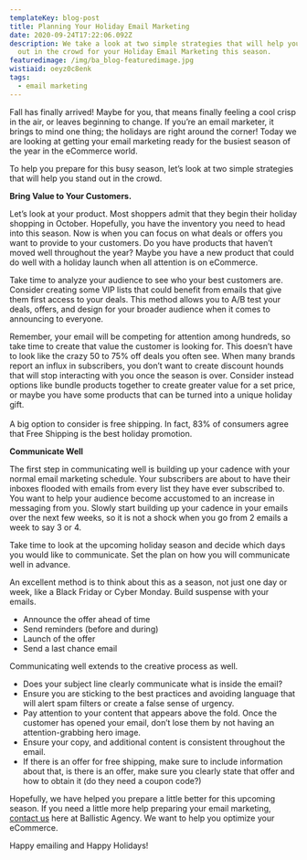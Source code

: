 ```yaml
---
templateKey: blog-post
title: Planning Your Holiday Email Marketing
date: 2020-09-24T17:22:06.092Z
description: We take a look at two simple strategies that will help you stand
  out in the crowd for your Holiday Email Marketing this season.
featuredimage: /img/ba_blog-featuredimage.jpg
wistiaid: oeyz0c8enk
tags:
  - email marketing
---
```

Fall has finally arrived! Maybe for you, that means finally feeling a cool crisp in the air, or leaves beginning to change. If you’re an email marketer, it brings to mind one thing; the holidays are right around the corner! Today we are looking at getting your email marketing ready for the busiest season of the year in the eCommerce world.

To help you prepare for this busy season, let’s look at two simple strategies that will help you stand out in the crowd.

**Bring Value to Your Customers.**

Let’s look at your product. Most shoppers admit that they begin their holiday shopping in October. Hopefully, you have the inventory you need to head into this season. Now is when you can focus on what deals or offers you want to provide to your customers. Do you have products that haven’t moved well throughout the year? Maybe you have a new product that could do well with a holiday launch when all attention is on eCommerce.

Take time to analyze your audience to see who your best customers are. Consider creating some VIP lists that could benefit from emails that give them first access to your deals. This method allows you to A/B test your deals, offers, and design for your broader audience when it comes to announcing to everyone.

Remember, your email will be competing for attention among hundreds, so take time to create that value the customer is looking for. This doesn’t have to look like the crazy 50 to 75% off deals you often see. When many brands report an influx in subscribers, you don’t want to create discount hounds that will stop interacting with you once the season is over. Consider instead options like bundle products together to create greater value for a set price, or maybe you have some products that can be turned into a unique holiday gift.\
\
A big option to consider is free shipping. In fact, 83% of consumers agree that Free Shipping is the best holiday promotion.

**Communicate Well**

The first step in communicating well is building up your cadence with your normal email marketing schedule. Your subscribers are about to have their inboxes flooded with emails from every list they have ever subscribed to. You want to help your audience become accustomed to an increase in messaging from you. Slowly start building up your cadence in your emails over the next few weeks, so it is not a shock when you go from 2 emails a week to say 3 or 4.

Take time to look at the upcoming holiday season and decide which days you would like to communicate. Set the plan on how you will communicate well in advance.

An excellent method is to think about this as a season, not just one day or week, like a Black Friday or Cyber Monday. Build suspense with your emails.

* Announce the offer ahead of time
* Send reminders (before and during)
* Launch of the offer
* Send a last chance email

Communicating well extends to the creative process as well.

* Does your subject line clearly communicate what is inside the email?
* Ensure you are sticking to the best practices and avoiding language that will alert spam filters or create a false sense of urgency.
* Pay attention to your content that appears above the fold. Once the customer has opened your email, don’t lose them by not having an attention-grabbing hero image.
* Ensure your copy, and additional content is consistent throughout the email.
* If there is an offer for free shipping, make sure to include information about that, is there is an offer, make sure you clearly state that offer and how to obtain it (do they need a coupon code?)

Hopefully, we have helped you prepare a little better for this upcoming season. If you need a little more help preparing your email marketing, [contact us](https://ballisticagency.com/contact) here at Ballistic Agency. We want to help you optimize your eCommerce.

Happy emailing and Happy Holidays!